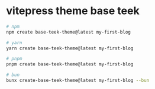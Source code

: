 # vitepress theme base teek

```bash
# npm
npm create base-teek-theme@latest my-first-blog

# yarn
yarn create base-teek-theme@latest my-first-blog

# pnpm
pnpm create base-teek-theme@latest my-first-blog

# bun
bunx create-base-teek-theme@latest my-first-blog --bun
```
